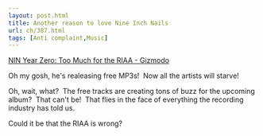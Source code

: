 ```yaml
---
layout: post.html
title: Another reason to love Nine Inch Nails
url: ch/387.html
tags: [Anti complaint,Music]
---
```

[NIN Year Zero: Too Much for the RIAA - Gizmodo](http://gizmodo.com/gadgets/riaa-boycott/nin-year-zero-too-much-for-the-riaa-241330.php)

Oh my gosh, he's realeasing free MP3s!  Now all the artists will starve!

Oh, wait, what?  The free tracks are creating tons of buzz for the upcoming album?  That can't be!  That flies in the face of everything the recording industry has told us.

Could it be that the RIAA is wrong?
